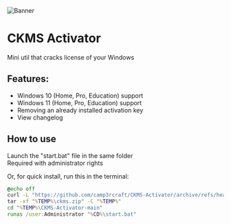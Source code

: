 ![Banner](https://github.com/user-attachments/assets/73b66559-2175-4726-b4ba-4cb91bcbc4a1)
# CKMS Activator
Mini util that cracks license of your Windows

## Features:
- Windows 10 (Home, Pro, Education) support
- Windows 11 (Home, Pro, Education) support
- Removing an already installed activation key
- View changelog

## How to use

Launch the "start.bat" file in the same folder \
Required with administrator rights

Or, for quick install, run this in the terminal:

```bat
@echo off
curl -L "https://github.com/camp3rcraft/CKMS-Activator/archive/refs/heads/main.zip" -o "%TEMP%\ckms.zip"
tar -xf "%TEMP%\ckms.zip" -C "%TEMP%"
cd "%TEMP%\CKMS-Activator-main"
runas /user:Administrator "%CD%\start.bat"
```

